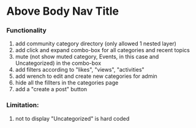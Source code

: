 # Above Body Nav Title

### Functionality 
1. add community category directory (only allowed 1 nested layer)
2. add click and expand combo-box for all categories and recent topics
3. mute (not show muted category, Events, in this case and Uncategorized) in the combo-box
4. add filters according to  "likes", "views", "activities"
5. add wrench to edit and create new categories for admin 
6. hide all the fillters in the categories page 
7. add a "create a post" button

### Limitation: 
1.  not to display "Uncategorized" is hard coded

